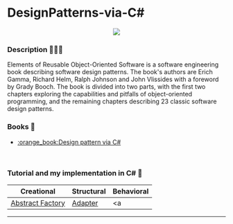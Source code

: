 # DesignPatterns-via-C#
<p align="center"><img src="http://www.csharptutor.com/Uploads/Originals/design-patterns-in-programming/DisplayImages/3.jpg"></p>


### Description :pushpin::pushpin::pushpin:

Elements of Reusable Object-Oriented Software is a software engineering book describing software design patterns. The book's authors are Erich Gamma, Richard Helm, Ralph Johnson and John Vlissides with a foreword by Grady Booch. The book is divided into two parts, with the first two chapters exploring the capabilities and pitfalls of object-oriented programming, and the remaining chapters describing 23 classic software design patterns.

### Books :file_folder:
<ul>
<li><a href="https://drive.google.com/open?id=0By1MH5wlD0LhLTByR3NUclhKbjQ">:orange_book:Design pattern via C#</a>

</ul>
<br>

### Tutorial and my implementation in C# :pushpin:

Creational     |  Structural  | Behavioral 
---------------|--------------|-----------|
<a href="https://github.com/VanHakobyan/DesignPatterns/tree/master/Abstract%20Factory">Abstract Factory</a>|	<a href="https://github.com/VanHakobyan/DesignPatterns/tree/master/Adapter">Adapter</a>     |<a 

<hr/>
